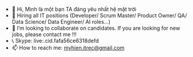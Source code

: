 - 👋 Hi, Mình là một bạn TA đáng yêu nhất hệ mặt trời
- 👀 Hiring all IT positions (Developer/ Scrum Master/ Product Owner/ QA/ Data Science/ Data Engineer/ AI roles...)  
- 💞️ I’m looking to collaborate on candidates. If you are looking for new jobs, please contact me !!! 
- 📞 Skype: live:.cid.fafa56ce6318defd
- 📫 How to reach me: myhien.itrec@gmail.com 

<!---
myhienn/myhienn is a ✨ special ✨ repository because its `README.md` (this file) appears on your GitHub profile.
You can click the Preview link to take a look at your changes.
--->

